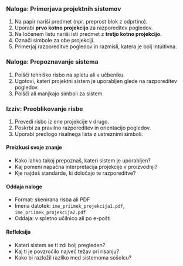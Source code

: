 ### Naloga: Primerjava projektnih sistemov

1. Na papir nariši predmet (npr. preprost blok z odprtino).
2. Uporabi **prvo kotno projekcijo** za razporeditev pogledov.
3. Na ločenem listu nariši isti predmet z **tretjo kotno projekcijo**.
4. Označi simbole za obe projekciji.
5. Primerjaj razporeditve pogledov in razmisli, katera je bolj intuitivna.

### Naloga: Prepoznavanje sistema

1. Poišči tehniško risbo na spletu ali v učbeniku.
2. Ugotovi, kateri projektni sistem je uporabljen glede na razporeditev pogledov.
3. Poišči ali manjkajo simboli za sistem.

### Izziv: Preoblikovanje risbe

1. Prevedi risbo iz ene projekcije v drugo.
2. Poskrbi za pravilno razporeditev in orientacijo pogledov.
3. Uporabi predlogo risalnega lista z ustreznimi simboli.

#### Preizkusi svoje znanje
- Kako lahko takoj prepoznaš, kateri sistem je uporabljen?
- Kaj pomeni napačna interpretacija projekcije v proizvodnji?
- Kje najdeš standarde, ki določajo te razporeditve?

#### Oddaja naloge
- Format: skenirana risba ali PDF
- Imena datotek: `ime_priimek_projekcija1.pdf`, `ime_priimek_projekcija2.pdf`
- Oddaja: v spletno učilnico ali po e-pošti

#### Refleksija
- Kateri sistem se ti zdi bolj pregleden?
- Kaj ti je povzročilo največ težav pri risanju?
- Kako bi razložil razliko med sistemoma sošolcu?

